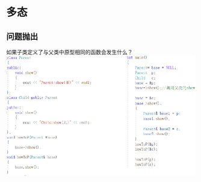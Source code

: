 # 多态

## 问题抛出

如果子类定义了与父类中原型相同的函数会发生什么？
![image-20220906141557352](assets/image-20220906141557352.png)